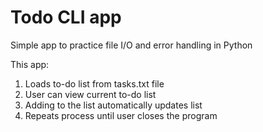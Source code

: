 # Todo CLI app

Simple app to practice file I/O and error handling in Python

This app:
1. Loads to-do list from tasks.txt file
2. User can view current to-do list
3. Adding to the list automatically updates list
4. Repeats process until user closes the program
